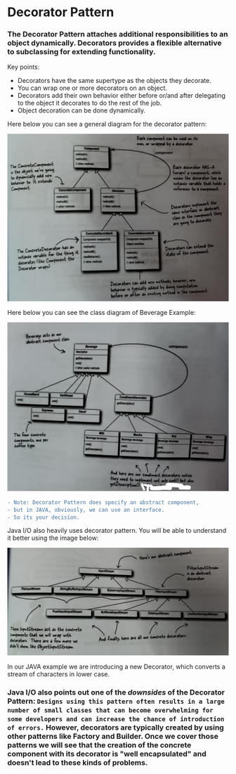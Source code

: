# Decorator Pattern
  
### **The Decorator Pattern** attaches additional responsibilities to an object dynamically. Decorators provides a flexible alternative to subclassing for extending functionality.
  
Key points:
  
- Decorators have the same supertype as the objects they decorate.
- You can wrap one or more decorators on an object.
- Decorators add their own behavior either before or/and after delegating to the object it decorates to do the rest of the job.
- Object decoration can be done dynamically.
  
Here below you can see a general diagram for the decorator pattern:
  
![Decorator Pattern diagram shown here](decorator.jpeg)
  
Here below you can see the class diagram of Beverage Example:
  
![Beverage class example diagram shown here](beverage.jpeg)
  
```diff
- Note: Decorator Pattern does specify an abstract component,
- but in JAVA, obviously, we can use an interface.
- So its your decision.
```
  
Java I/O also heavily uses decorator pattern. You will be able to understand it better using the image below:
  
![Java I/O Class diagram to be shown here](javaio.jpeg)
  
In our JAVA example we are introducing a new Decorator, which converts a stream of characters in lower case.

### Java I/O also points out one of the *downsides* of the Decorator Pattern: `Designs using this pattern often results in a large number of small classes that can become overwhelming for some developers and can increase the chance of introduction of errors.` However, decorators are typically created by using other patterns like Factory and Builder. Once we cover those patterns we will see that the creation of the concrete component with its decorator is "well encapsulated" and doesn't lead to these kinds of problems.
